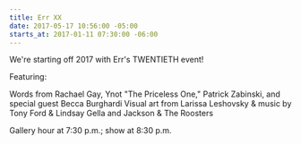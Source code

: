 ```yaml
---
title: Err XX
date: 2017-05-17 10:56:00 -05:00
starts_at: 2017-01-11 07:30:00 -06:00
---
```


We're starting off 2017 with Err's TWENTIETH event!

Featuring:

Words from Rachael Gay, Ynot "The Priceless One," Patrick Zabinski, and special guest Becca Burghardi
Visual art from Larissa Leshovsky
& music by Tony Ford & Lindsay Gella and Jackson & The Roosters

Gallery hour at 7:30 p.m.; show at 8:30 p.m.